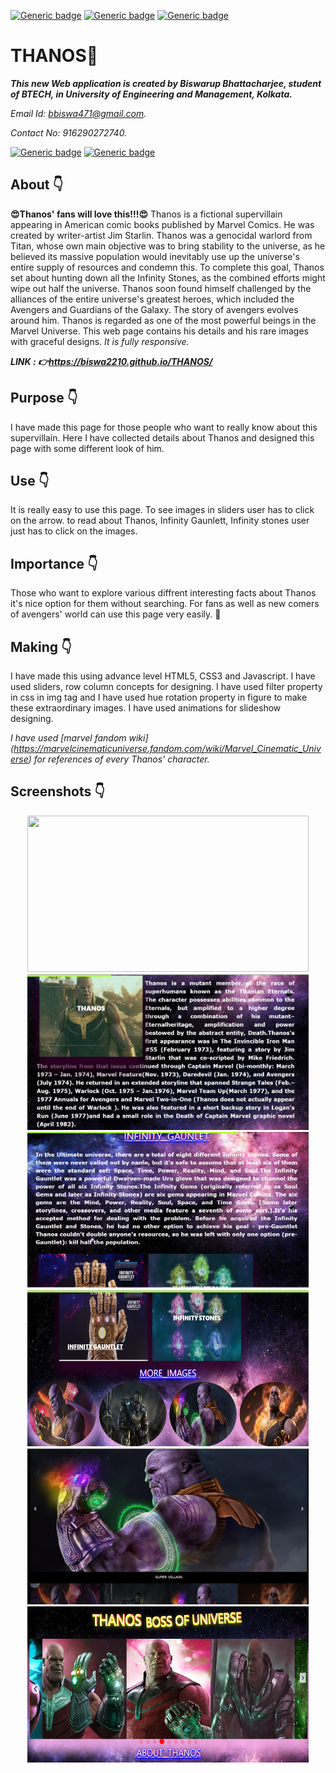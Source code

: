 [![Generic badge](https://img.shields.io/badge/advance-html5-red)](https://shields.io/) [![Generic badge](https://img.shields.io/badge/advance-css3-green)](https://shields.io/) [![Generic badge](https://img.shields.io/badge/advance-javascript-yellow)](https://shields.io/)

# THANOS:star_struck:
***This new Web application is created by Biswarup Bhattacharjee, student of BTECH, in University of Engineering and Management, Kolkata.***

*Email Id: bbiswa471@gmail.com.*

*Contact No: 916290272740.*

[![Generic badge](https://img.shields.io/badge/contact%20me-facebook-blue)](https://www.facebook.com/biswarup.bhattacharjee.5811) [![Generic badge](https://img.shields.io/badge/visit%20my%20projects%20-github-brightgreen)](https://github.com/biswa2210)

## About :point_down:
**:heart_eyes:Thanos' fans will love this!!!:heart_eyes:** Thanos is a fictional supervillain appearing in American comic books published by Marvel Comics. He was created by writer-artist Jim Starlin. Thanos was a genocidal warlord from Titan, whose own main objective was to bring stability to the universe, as he believed its massive population would inevitably use up the universe's entire supply of resources and condemn this. To complete this goal, Thanos set about hunting down all the Infinity Stones, as the combined efforts might wipe out half the universe. Thanos soon found himself challenged by the alliances of the entire universe's greatest heroes, which included the Avengers and Guardians of the Galaxy. The story of avengers evolves around him. Thanos is regarded as one of the most powerful beings in the Marvel Universe. This web page contains his details and his rare images with graceful designs. *It is fully responsive.*

***LINK : :point_right:https://biswa2210.github.io/THANOS/***

## Purpose :point_down:
I have made this page for those people who want to really know about this supervillain. Here I have collected details about Thanos and designed this page with some different look of him.
## Use :point_down:
It is really easy to use this page. To see images in sliders user has to click on the arrow. to read about Thanos, Infinity Gaunlett, Infinity stones user just has to click on the images. 
## Importance :point_down:
Those who want to explore various diffrent interesting facts about Thanos it's nice option for them without searching. For fans as well as new comers of avengers' world can use this page very easily. :supervillain:
## Making :point_down:
I have made this using advance level HTML5, CSS3 and Javascript. I have used sliders, row column concepts for designing. I have used filter property in css in img tag and I have used hue rotation property in figure to make these extraordinary images. I have used animations for slideshow designing.

*I have used _[marvel fandom wiki]_ (https://marvelcinematicuniverse.fandom.com/wiki/Marvel_Cinematic_Universe) for references of every Thanos' character.*

## Screenshots :point_down: 
<div align="center">
<img src="s1.PNG" width="450" height= "250"> 
<img src="s2.PNG" width="450" height= "250">
<img src="s3.PNG" width="450" height= "250"> 
<img src="s4.PNG" width="450" height= "250">
<img src="s5.PNG" width="450" height= "250">
<img src="s6.PNG" width="450" height= "250">
</div>
